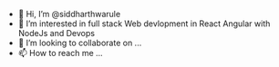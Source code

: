- 👋 Hi, I’m @siddharthwarule
- 👀 I’m interested in full stack Web devlopment in React Angular with NodeJs and Devops
- 💞️ I’m looking to collaborate on ...
- 📫 How to reach me ...

<!---
siddharthwarule/siddharthwarule is a ✨ special ✨ repository because its `README.md` (this file) appears on your GitHub profile.
You can click the Preview link to take a look at your changes.
--->

